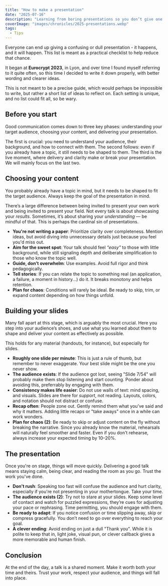 ```yaml
---
title: "How to make a presentation"
date: "2025-07-16"
description: "Learning from boring presentations so you don’t give one."
coverImage: "images/chronicles/2025-presentations.webp"
tags:
  - Tips
---
```



Everyone can end up giving a confusing or dull presentation - it happens, and it will happen. This list is meant as a practical checklist to help reduce that chance.

It began at **Eurocrypt 2023**, in Lyon, and over time I found myself referring to it quite often, so this time I decided to write it down properly, with better wording and clearer ideas.

This is not meant to be a precise guide, which would perhaps be impossible to write, but rather a short list of ideas to reflect on. Each setting is unique, and no list could fit all, so be wary.


## Before you start

Good communication comes down to three key phases: understanding your target audience, choosing your content, and delivering your presentation.

The first is crucial: you need to understand your audience, their background, and how to connect with them. The second follows: even if you already have a topic, it still needs to be shaped to them. The third is the live moment, where delivery and clarity make or break your presentation. We will mainly focus on the last two.


## Choosing your content

You probably already have a topic in mind, but it needs to be shaped to fit the target audience. Always keep the goal of the presentation in mind. 

There’s a large difference between being invited to present your own work and being invited to present your field. Not every talk is about showcasing your _results_. Sometimes, it’s about sharing your _understanding_ — be mindful of that. This is perhaps the cardinal sin of presentations.

- **You're not writing a paper**: Prioritize clarity over completeness. Mention ideas, but avoid diving into unnecessary details just because you feel you'd miss out.
- **Aim for the sweet spot**: Your talk should feel _“easy”_ to those with little background, while still signaling depth and deliberate simplification to those who know the topic well.
- **Guide, don’t overwhelm**: Use examples. Avoid full rigor and think pedagogically.
- **Tell stories**: If you can relate the topic to something real (an application, a failure, a moment in history...) do it. It breaks monotony and helps retention. 
- **Plan for chaos**: Conditions will rarely be ideal. Be ready to skip, trim, or expand content depending on how things unfold.


## Building your slides 

Many fall apart at this stage, which is arguably the most crucial. Here you step into your audience’s shoes, and use what you learned about them to shape and deliver your content as effectively as possible.

This holds for any material (handouts, for instance), but especially for slides.

- **Roughly one slide per minute**: This is just a rule of thumb, but remember to never exaggerate. Your best slide might be the one you never show.
- **The audience exists**: If the audience got lost, seeing "Slide 7/54" will probably make them stop listening and start counting. Ponder about avoiding this, preferrably by engaging with them.
- **Consistency makes life easier**: Do not use walls of text: mind spacing, and visuals. Slides are there for *support*, not reading. Layouts, colors, and notation should not distract or confuse.
- **Recap often**: People zone out. Gently remind them what you’ve said and why it matters. Adding little recaps or "take aways" once in a while can work wonders.
- **Plan for chaos (2)**: Be ready to skip or adjust content on the fly without breaking the narrative. Since you already know the material, rehearsals will naturally feel smoother and faster. Even if you don't rehearse, always increase your expected timing by 10–20%. 


## The presentation

Once you're on stage, things will move quickly. Delivering a good talk means staying calm, being clear, and reading the room as you go. Trust the work you've done. 

- **Don't rush**: Speaking too fast will confuse the audience and hurt clarity, especially if you're not presenting in your mothertongue. Take your time.
- **The audience exists (2)**: Try not to stare at your slides. Keep some level of contact and watch for puzzled expressions, they’re cues for adjusting your pace or rephrasing. Time permitting, you should engage with them.
- **Be ready to adapt**: If you notice confusion or time slipping away, skip or compress gracefully. You don’t need to go over everything to reach your goal.
- **A clever ending**: Avoid ending on just a dull "Thank you". While it is polite to keep that in, light joke, visual pun, or clever callback gives a more memorable and human finish.


## Conclusion

At the end of the day, a talk is a shared moment. Make it worth both your time and theirs. Trust your work, respect your audience, and things will fall into place.


